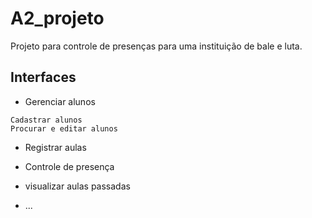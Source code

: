# A2_projeto
Projeto para controle de presenças para uma instituição de bale e luta.

## Interfaces
- Gerenciar alunos
~~~
Cadastrar alunos
Procurar e editar alunos
~~~
- Registrar aulas
- Controle de presença
- visualizar aulas passadas

- ...
